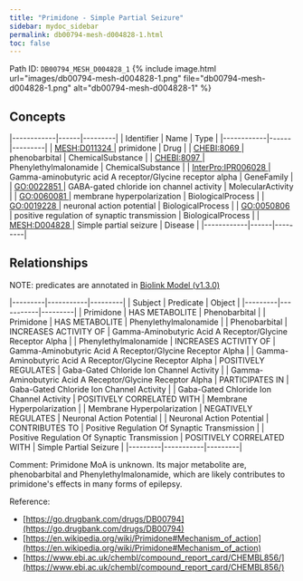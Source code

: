 ```yaml
---
title: "Primidone - Simple Partial Seizure"
sidebar: mydoc_sidebar
permalink: db00794-mesh-d004828-1.html
toc: false 
---
```



Path ID: `DB00794_MESH_D004828_1`
{% include image.html url="images/db00794-mesh-d004828-1.png" file="db00794-mesh-d004828-1.png" alt="db00794-mesh-d004828-1" %}

## Concepts

|------------|------|---------|
| Identifier | Name | Type    |
|------------|------|---------|
| <a href="https://identifiers.org/MESH:D011324">MESH:D011324 </a> | primidone | Drug |
| <a href="https://identifiers.org/CHEBI:8069">CHEBI:8069 </a> | phenobarbital | ChemicalSubstance |
| <a href="https://identifiers.org/CHEBI:8097">CHEBI:8097 </a> | Phenylethylmalonamide | ChemicalSubstance |
| <a href="https://identifiers.org/InterPro:IPR006028">InterPro:IPR006028 </a> | Gamma-aminobutyric acid A receptor/Glycine receptor alpha | GeneFamily |
| <a href="https://identifiers.org/GO:0022851">GO:0022851 </a> | GABA-gated chloride ion channel activity | MolecularActivity |
| <a href="https://identifiers.org/GO:0060081">GO:0060081 </a> | membrane hyperpolarization | BiologicalProcess |
| <a href="https://identifiers.org/GO:0019228">GO:0019228 </a> | neuronal action potential | BiologicalProcess |
| <a href="https://identifiers.org/GO:0050806">GO:0050806 </a> | positive regulation of synaptic transmission | BiologicalProcess |
| <a href="https://identifiers.org/MESH:D004828">MESH:D004828 </a> | Simple partial seizure | Disease |
|------------|------|---------|

## Relationships


NOTE: predicates are annotated in <a href="https://github.com/biolink/biolink-model/releases/tag/v1.3.0">Biolink Model (v1.3.0)</a>

|---------|-----------|---------|
| Subject | Predicate | Object  |
|---------|-----------|---------|
| Primidone | HAS METABOLITE | Phenobarbital |
| Primidone | HAS METABOLITE | Phenylethylmalonamide |
| Phenobarbital | INCREASES ACTIVITY OF | Gamma-Aminobutyric Acid A Receptor/Glycine Receptor Alpha |
| Phenylethylmalonamide | INCREASES ACTIVITY OF | Gamma-Aminobutyric Acid A Receptor/Glycine Receptor Alpha |
| Gamma-Aminobutyric Acid A Receptor/Glycine Receptor Alpha | POSITIVELY REGULATES | Gaba-Gated Chloride Ion Channel Activity |
| Gamma-Aminobutyric Acid A Receptor/Glycine Receptor Alpha | PARTICIPATES IN | Gaba-Gated Chloride Ion Channel Activity |
| Gaba-Gated Chloride Ion Channel Activity | POSITIVELY CORRELATED WITH | Membrane Hyperpolarization |
| Membrane Hyperpolarization | NEGATIVELY REGULATES | Neuronal Action Potential |
| Neuronal Action Potential | CONTRIBUTES TO | Positive Regulation Of Synaptic Transmission |
| Positive Regulation Of Synaptic Transmission | POSITIVELY CORRELATED WITH | Simple Partial Seizure |
|---------|-----------|---------|

Comment: Primidone MoA is unknown. Its major metabolite are, phenobarbital and Phenylethylmalonamide, which are likely contributes to primidone's effects in many forms of epilepsy.

Reference: 
  - [https://go.drugbank.com/drugs/DB00794](https://go.drugbank.com/drugs/DB00794)
  - [https://en.wikipedia.org/wiki/Primidone#Mechanism_of_action](https://en.wikipedia.org/wiki/Primidone#Mechanism_of_action)
  - [https://www.ebi.ac.uk/chembl/compound_report_card/CHEMBL856/](https://www.ebi.ac.uk/chembl/compound_report_card/CHEMBL856/)
